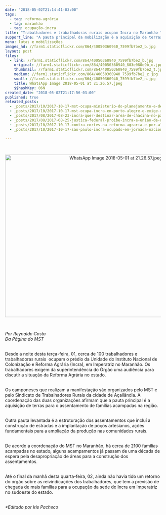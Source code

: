 ```yaml
---
date: "2018-05-02T21:14:41-03:00"
tags:
  - tag: reforma-agrária
  - tag: maranhão
  - tag: ocupação-incra
title: "Trabalhadores e trabalhadoras rurais ocupam Incra no Maranhão "
support_line: "A pauta principal da mobilização é a aquisição de terras para o assentamento de famílias acampadas na região. "
menu: lutas e mobilizações
images_hd: //farm1.staticflickr.com/864/40050360940_7599fb7be2_b.jpg
layout: post
files:
  - link: //farm1.staticflickr.com/864/40050360940_7599fb7be2_b.jpg
    original: //farm1.staticflickr.com/864/40050360940_803e080e9b_o.jpg
    thumbnail: //farm1.staticflickr.com/864/40050360940_7599fb7be2_t.jpg
    medium: //farm1.staticflickr.com/864/40050360940_7599fb7be2_z.jpg
    small: //farm1.staticflickr.com/864/40050360940_7599fb7be2_n.jpg
    title: WhatsApp Image 2018-05-01 at 21.26.57.jpeg
    $$hashKey: 06N
created_date: "2018-05-02T21:17:56-03:00"
published: true
releated_posts:
  - _posts/2017/10/2017-10-17-mst-ocupa-ministerio-do-planejamento-e-denuncia-desmonte-da-reforma-agraria.md
  - _posts/2017/10/2017-10-17-mst-ocupa-incra-em-porto-alegre-e-exige-recomposicao-do-orcamento-de-2018-para-a-reforma-agraria.md
  - _posts/2017/08/2017-08-23-incra-quer-destinar-area-de-chacina-no-para-a-reforma-agraria.md
  - _posts/2017/08/2017-08-25-justica-federal-proibe-incra-e-uniao-de-adotar-medidas-que-paralisem-a-reforma-agraria.md
  - _posts/2017/10/2017-10-17-contra-cortes-na-reforma-agraria-e-por-alimentacao-saudavel-mst-se-mobiliza-em-jornada-nacional.md
  - _posts/2017/10/2017-10-17-sao-paulo-incra-ocupado-em-jornada-nacional.md

---
```

<p>&nbsp;</p>

<p style="text-align:center"><img alt="WhatsApp Image 2018-05-01 at 21.26.57.jpeg" height="525" src="//farm1.staticflickr.com/864/40050360940_7599fb7be2_b.jpg" width="700" /></p>

<p>&nbsp;</p>

<p><em>Por Reynaldo Costa<br />
Da P&aacute;gina do MST&nbsp;</em></p>

<p><br />
Desde a noite desta ter&ccedil;a-feira, 01, cerca de 100 trabalhadores e trabalhadoras rurais&nbsp; ocupam o pr&eacute;dio da Unidade do Instituto Nacional de Coloniza&ccedil;&atilde;o e Reforma Agr&aacute;ria (Incra), em Imperatriz no Maranh&atilde;o. Os trabalhadores exigem da superintend&ecirc;ncia do &Oacute;rg&atilde;o uma audi&ecirc;ncia para discutir a situa&ccedil;&atilde;o da Reforma Agr&aacute;ria no estado.</p>

<p><br />
Os camponeses que realizam a manifesta&ccedil;&atilde;o s&atilde;o organizados pelo MST e pelo Sindicato de Trabalhadores Rurais da cidade de A&ccedil;ail&acirc;ndia. A coordena&ccedil;&atilde;o das duas organiza&ccedil;&otilde;es afirmam que a pauta principal &eacute; a aquisi&ccedil;&atilde;o de terras para o assentamento de fam&iacute;lias acampadas na regi&atilde;o.&nbsp;</p>

<p><br />
Outra pauta levantada &eacute; a estrutura&ccedil;&atilde;o dos assentamentos que inclu&iacute; a constru&ccedil;&atilde;o de estradas e a implanta&ccedil;&atilde;o de po&ccedil;os artesianos, a&ccedil;&otilde;es fundamentais para a amplia&ccedil;&atilde;o da produ&ccedil;&atilde;o nas comunidades rurais.&nbsp;</p>

<p><br />
De acordo a coordena&ccedil;&atilde;o do MST no Maranh&atilde;o, h&aacute; cerca de 2100 fam&iacute;lias acampadas no estado, alguns acampamentos j&aacute; passam de uma d&eacute;cada de espera pela desapropria&ccedil;&atilde;o de &aacute;reas para a constru&ccedil;&atilde;o dos assentamentos.&nbsp;</p>

<p><br />
At&eacute; o final da manh&atilde; desta quarta-feira, 02, ainda n&atilde;o havia tido um retorno do &oacute;rg&atilde;o sobre as reivindica&ccedil;&otilde;es dos trabalhadores, que tem a previs&atilde;o de chegada de mais fam&iacute;lias para a ocupa&ccedil;&atilde;o da sede do Incra em Imperatriz no sudoeste do estado.</p>

<p><br />
<em>*Editado por Iris Pacheco</em></p>
